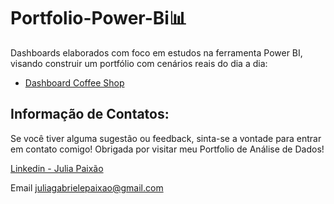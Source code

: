 # Portfolio-Power-Bi📊
Dashboards elaborados com foco em estudos na ferramenta Power BI, visando construir um portfólio com cenários reais do dia a dia:
- [Dashboard Coffee Shop](https://github.com/Paixaojulia/Portfolio-Power-Bi/tree/main/Coffee%20Shop)

## Informação de Contatos:
Se você tiver alguma sugestão ou feedback, sinta-se a vontade para entrar em contato comigo! 
Obrigada por visitar meu Portfolio de Análise de Dados!

[Linkedin - Julia Paixão](https://www.linkedin.com/in/juliapaixão/)

Email juliagabrielepaixao@gmail.com
